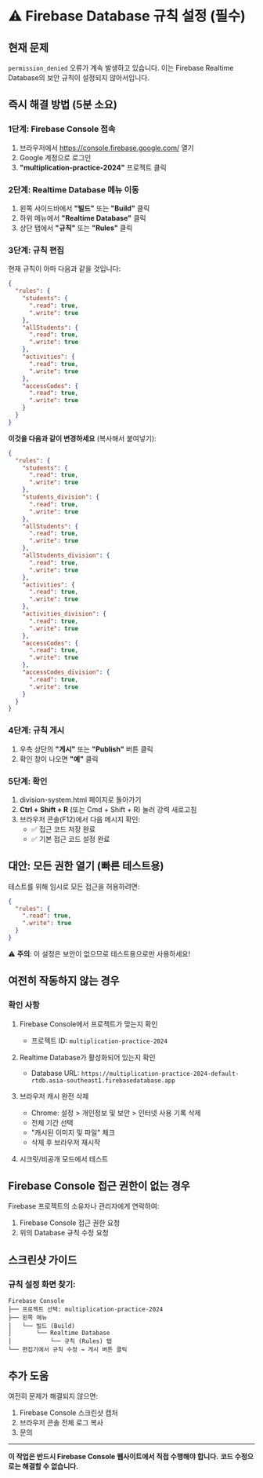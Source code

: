 # ⚠️ Firebase Database 규칙 설정 (필수)

## 현재 문제
`permission_denied` 오류가 계속 발생하고 있습니다. 이는 Firebase Realtime Database의 보안 규칙이 설정되지 않아서입니다.

## 즉시 해결 방법 (5분 소요)

### 1단계: Firebase Console 접속
1. 브라우저에서 https://console.firebase.google.com/ 열기
2. Google 계정으로 로그인
3. **"multiplication-practice-2024"** 프로젝트 클릭

### 2단계: Realtime Database 메뉴 이동
1. 왼쪽 사이드바에서 **"빌드"** 또는 **"Build"** 클릭
2. 하위 메뉴에서 **"Realtime Database"** 클릭
3. 상단 탭에서 **"규칙"** 또는 **"Rules"** 클릭

### 3단계: 규칙 편집
현재 규칙이 아마 다음과 같을 것입니다:
```json
{
  "rules": {
    "students": {
      ".read": true,
      ".write": true
    },
    "allStudents": {
      ".read": true,
      ".write": true
    },
    "activities": {
      ".read": true,
      ".write": true
    },
    "accessCodes": {
      ".read": true,
      ".write": true
    }
  }
}
```

**이것을 다음과 같이 변경하세요** (복사해서 붙여넣기):
```json
{
  "rules": {
    "students": {
      ".read": true,
      ".write": true
    },
    "students_division": {
      ".read": true,
      ".write": true
    },
    "allStudents": {
      ".read": true,
      ".write": true
    },
    "allStudents_division": {
      ".read": true,
      ".write": true
    },
    "activities": {
      ".read": true,
      ".write": true
    },
    "activities_division": {
      ".read": true,
      ".write": true
    },
    "accessCodes": {
      ".read": true,
      ".write": true
    },
    "accessCodes_division": {
      ".read": true,
      ".write": true
    }
  }
}
```

### 4단계: 규칙 게시
1. 우측 상단의 **"게시"** 또는 **"Publish"** 버튼 클릭
2. 확인 창이 나오면 **"예"** 클릭

### 5단계: 확인
1. division-system.html 페이지로 돌아가기
2. **Ctrl + Shift + R** (또는 Cmd + Shift + R) 눌러 강력 새로고침
3. 브라우저 콘솔(F12)에서 다음 메시지 확인:
   - ✅ 접근 코드 저장 완료
   - ✅ 기본 접근 코드 설정 완료

## 대안: 모든 권한 열기 (빠른 테스트용)

테스트를 위해 임시로 모든 접근을 허용하려면:

```json
{
  "rules": {
    ".read": true,
    ".write": true
  }
}
```

⚠️ **주의**: 이 설정은 보안이 없으므로 테스트용으로만 사용하세요!

## 여전히 작동하지 않는 경우

### 확인 사항
1. Firebase Console에서 프로젝트가 맞는지 확인
   - 프로젝트 ID: `multiplication-practice-2024`

2. Realtime Database가 활성화되어 있는지 확인
   - Database URL: `https://multiplication-practice-2024-default-rtdb.asia-southeast1.firebasedatabase.app`

3. 브라우저 캐시 완전 삭제
   - Chrome: 설정 > 개인정보 및 보안 > 인터넷 사용 기록 삭제
   - 전체 기간 선택
   - "캐시된 이미지 및 파일" 체크
   - 삭제 후 브라우저 재시작

4. 시크릿/비공개 모드에서 테스트

## Firebase Console 접근 권한이 없는 경우

Firebase 프로젝트의 소유자나 관리자에게 연락하여:
1. Firebase Console 접근 권한 요청
2. 위의 Database 규칙 수정 요청

## 스크린샷 가이드

### 규칙 설정 화면 찾기:
```
Firebase Console
├── 프로젝트 선택: multiplication-practice-2024
├── 왼쪽 메뉴
│   └── 빌드 (Build)
│       └── Realtime Database
│           └── 규칙 (Rules) 탭
└── 편집기에서 규칙 수정 → 게시 버튼 클릭
```

## 추가 도움

여전히 문제가 해결되지 않으면:
1. Firebase Console 스크린샷 캡처
2. 브라우저 콘솔 전체 로그 복사
3. 문의

---

**이 작업은 반드시 Firebase Console 웹사이트에서 직접 수행해야 합니다.**
**코드 수정으로는 해결할 수 없습니다.**

